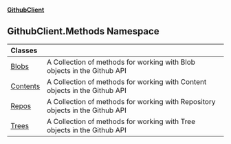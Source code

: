 #### [GithubClient](index 'index')

## GithubClient.Methods Namespace

| Classes | |
| :--- | :--- |
| [Blobs](GithubClient.Methods.Blobs 'GithubClient.Methods.Blobs') | A Collection of methods for working with Blob objects in the Github API |
| [Contents](GithubClient.Methods.Contents 'GithubClient.Methods.Contents') | A Collection of methods for working with Content objects in the Github API |
| [Repos](GithubClient.Methods.Repos 'GithubClient.Methods.Repos') | A Collection of methods for working with Repository objects in the Github API |
| [Trees](GithubClient.Methods.Trees 'GithubClient.Methods.Trees') | A Collection of methods for working with Tree objects in the Github API |
